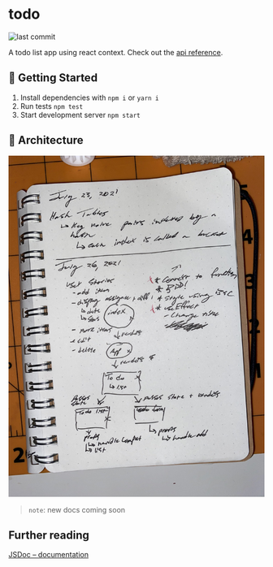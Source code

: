 # todo

![last commit](https://img.shields.io/github/last-commit/CullenSharp/todo)

A todo list app using react context. Check out the [api reference](https://cullensharp.github.io/todo/).

## 🚀 Getting Started

1. Install dependencies with `npm i` or `yarn i`
2. Run tests `npm test`
3. Start development server `npm start`

## 🏢 Architecture

![UML](UML.jpeg)

> `note`: new docs coming soon

## Further reading

[JSDoc – documentation](https://jsdoc.app/)
